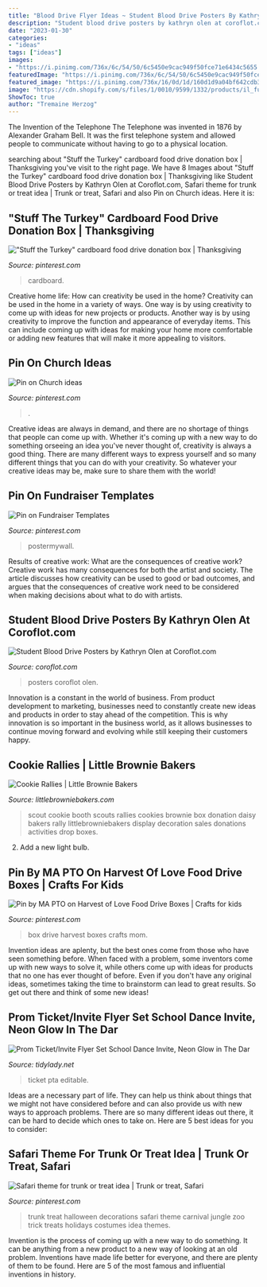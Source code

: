 ```yaml
---
title: "Blood Drive Flyer Ideas ~ Student Blood Drive Posters By Kathryn Olen At Coroflot.com"
description: "Student blood drive posters by kathryn olen at coroflot.com"
date: "2023-01-30"
categories:
- "ideas"
tags: ["ideas"]
images:
- "https://i.pinimg.com/736x/6c/54/50/6c5450e9cac949f50fce71e6434c5655.jpg"
featuredImage: "https://i.pinimg.com/736x/6c/54/50/6c5450e9cac949f50fce71e6434c5655.jpg"
featured_image: "https://i.pinimg.com/736x/16/0d/1d/160d1d9a04bf642cdb3cfd9c10225d6a--food-drive-box.jpg"
image: "https://cdn.shopify.com/s/files/1/0010/9599/1332/products/il_fullxfull.1480321731_cpi0_1200x1200.jpg?v=1580448532"
ShowToc: true
author: "Tremaine Herzog"
---
```



The Invention of the Telephone
The Telephone was invented in 1876 by Alexander Graham Bell. It was the first telephone system and allowed people to communicate without having to go to a physical location.

	

		
searching about &quot;Stuff the Turkey&quot; cardboard food drive donation box | Thanksgiving you've visit to the right page. We have 8 Images about &quot;Stuff the Turkey&quot; cardboard food drive donation box | Thanksgiving like Student Blood Drive Posters by Kathryn Olen at Coroflot.com, Safari theme for trunk or treat idea | Trunk or treat, Safari and also Pin on Church ideas. Here it is:
		
    
## &quot;Stuff The Turkey&quot; Cardboard Food Drive Donation Box | Thanksgiving

<img loading=lazy src="https://i.pinimg.com/736x/6c/54/50/6c5450e9cac949f50fce71e6434c5655.jpg" onerror="this.onerror=null;this.src='https://tse4.mm.bing.net/th?id=OIP.oCNJdeNCKz-SED4hnrPZYQHaMk&amp;pid=15.1';" alt="&quot;Stuff the Turkey&quot; cardboard food drive donation box | Thanksgiving">

_Source: pinterest.com_

>cardboard. 

	

Creative home life: How can creativity be used in the home?
Creativity can be used in the home in a variety of ways. One way is by using creativity to come up with ideas for new projects or products. Another way is by using creativity to improve the function and appearance of everyday items. This can include coming up with ideas for making your home more comfortable or adding new features that will make it more appealing to visitors.

    
## Pin On Church Ideas

<img loading=lazy src="https://i.pinimg.com/736x/d7/61/40/d7614079033b939b496372aaac279c03.jpg" onerror="this.onerror=null;this.src='https://tse1.mm.bing.net/th?id=OIP.51TUcbiH3v18O8SIfnHFZAHaJl&amp;pid=15.1';" alt="Pin on Church ideas">

_Source: pinterest.com_

>. 

	

Creative ideas are always in demand, and there are no shortage of things that people can come up with. Whether it's coming up with a new way to do something orseeing an idea you've never thought of, creativity is always a good thing. There are many different ways to express yourself and so many different things that you can do with your creativity. So whatever your creative ideas may be, make sure to share them with the world!

    
## Pin On Fundraiser Templates

<img loading=lazy src="https://i.pinimg.com/736x/09/dc/1e/09dc1ecca66914d174dbf174d9129bc2.jpg" onerror="this.onerror=null;this.src='https://tse1.mm.bing.net/th?id=OIP.6YYki2-XoP9UChRjRsX3YQHaJl&amp;pid=15.1';" alt="Pin on Fundraiser Templates">

_Source: pinterest.com_

>postermywall. 

	

Results of creative work: What are the consequences of creative work?
Creative work has many consequences for both the artist and society. The article discusses how creativity can be used to good or bad outcomes, and argues that the consequences of creative work need to be considered when making decisions about what to do with artists.

    
## Student Blood Drive Posters By Kathryn Olen At Coroflot.com

<img loading=lazy src="https://s3images.coroflot.com/user_files/individual_files/original_167907_Rjp6NCo0MzYvJaZfz8cuNtnBQ.jpg" onerror="this.onerror=null;this.src='https://tse4.mm.bing.net/th?id=OIP.n6Zu7z5N-CBC78sBikFaRAHaLc&amp;pid=15.1';" alt="Student Blood Drive Posters by Kathryn Olen at Coroflot.com">

_Source: coroflot.com_

>posters coroflot olen. 

	

Innovation is a constant in the world of business. From product development to marketing, businesses need to constantly create new ideas and products in order to stay ahead of the competition. This is why innovation is so important in the business world, as it allows businesses to continue moving forward and evolving while still keeping their customers happy.

    
## Cookie Rallies | Little Brownie Bakers

<img loading=lazy src="http://www.littlebrowniebakers.com/media/filebrowser/giftofcaringbin.jpg" onerror="this.onerror=null;this.src='https://tse2.mm.bing.net/th?id=OIP.s2eiFjrBiZMUn5JXknfREwHaLc&amp;pid=15.1';" alt="Cookie Rallies | Little Brownie Bakers">

_Source: littlebrowniebakers.com_

>scout cookie booth scouts rallies cookies brownie box donation daisy bakers rally littlebrowniebakers display decoration sales donations activities drop boxes. 

	

2. Add a new light bulb. 

    
## Pin By MA PTO On Harvest Of Love Food Drive Boxes | Crafts For Kids

<img loading=lazy src="https://i.pinimg.com/736x/16/0d/1d/160d1d9a04bf642cdb3cfd9c10225d6a--food-drive-box.jpg" onerror="this.onerror=null;this.src='https://tse1.mm.bing.net/th?id=OIP.BZZ0Zsx15Srn9LnBtp0q0QHaLH&amp;pid=15.1';" alt="Pin by MA PTO on Harvest of Love Food Drive Boxes | Crafts for kids">

_Source: pinterest.com_

>box drive harvest boxes crafts mom. 

	

Invention ideas are aplenty, but the best ones come from those who have seen something before. When faced with a problem, some inventors come up with new ways to solve it, while others come up with ideas for products that no one has ever thought of before. Even if you don't have any original ideas, sometimes taking the time to brainstorm can lead to great results. So get out there and think of some new ideas!

    
## Prom Ticket/Invite Flyer Set School Dance Invite, Neon Glow In The Dar

<img loading=lazy src="https://cdn.shopify.com/s/files/1/0010/9599/1332/products/il_fullxfull.1480321731_cpi0_1200x1200.jpg?v=1580448532" onerror="this.onerror=null;this.src='https://tse4.mm.bing.net/th?id=OIP.YeIvWuKANlKSoTa93q6GIwHaHa&amp;pid=15.1';" alt="Prom Ticket/Invite Flyer Set School Dance Invite, Neon Glow in The Dar">

_Source: tidylady.net_

>ticket pta editable. 

	

Ideas are a necessary part of life. They can help us think about things that we might not have considered before and can also provide us with new ways to approach problems. There are so many different ideas out there, it can be hard to decide which ones to take on. Here are 5 best ideas for you to consider: 

    
## Safari Theme For Trunk Or Treat Idea | Trunk Or Treat, Safari

<img loading=lazy src="https://i.pinimg.com/originals/00/7d/91/007d91ccbf60f488c1f23c7bc885a335.jpg" onerror="this.onerror=null;this.src='https://tse4.mm.bing.net/th?id=OIP.c5IuBbKce7FyiTk91DS2LQHaJ6&amp;pid=15.1';" alt="Safari theme for trunk or treat idea | Trunk or treat, Safari">

_Source: pinterest.com_

>trunk treat halloween decorations safari theme carnival jungle zoo trick treats holidays costumes idea themes. 

	

Invention is the process of coming up with a new way to do something. It can be anything from a new product to a new way of looking at an old problem. Inventions have made life better for everyone, and there are plenty of them to be found. Here are 5 of the most famous and influential inventions in history.

